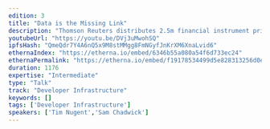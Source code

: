 ```yaml
---
edition: 3
title: "Data is the Missing Link"
description: "Thomson Reuters distributes 2.5m financial instrument price updates per second; data that is used to price over $3tn in assets each day. Blockchains rely on trusted sources of data and trusted mechanisms for data delivery, without which many of the use cases for smart contracts cannot be realized. This presentation will cover a range of active use cases that include Thomson Reuters data on people, organizations and tradable instruments being applied within financial services as well as other industries such as commodities and energy. It will introduce the complexities of having data as part of your value proposition, and look at current and future approaches for data commercialization on blockchains and DLTs. All of these key learnings have been developed through the use of the Thomson Reuters oracle, BlockOne IQ, that was designed specifically for Ethereum."
youtubeUrl: "https://youtu.be/DVj3uMwohSQ"
ipfsHash: "QmeQdr7Y4A6nQ5x9M8stMMgg8FmNGyfJnKrXM6XnaLvid6"
ethernaIndex: "https://etherna.io/embed/6346b55a080a54f6d733ec24"
ethernaPermalink: "https://etherna.io/embed/f19178534499d5e828313256d0eb0292970591bddec881aa72146ea7b1c016c8"
duration: 1176
expertise: "Intermediate"
type: "Talk"
track: "Developer Infrastructure"
keywords: []
tags: ['Developer Infrastructure']
speakers: ['Tim Nugent','Sam Chadwick']
---
```

